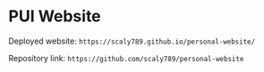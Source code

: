 # PUI Website

Deployed website: `https://scaly789.github.io/personal-website/`

Repository link: `https://github.com/scaly789/personal-website`